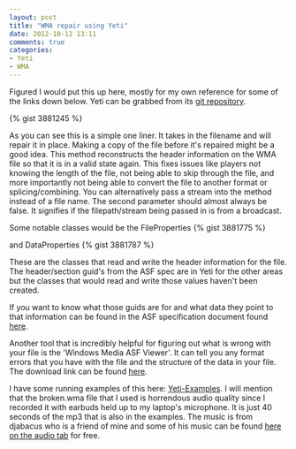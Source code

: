 ```yaml
---
layout: post
title: "WMA repair using Yeti"
date: 2012-10-12 13:11
comments: true
categories:
- Yeti
- WMA
---
```


Figured I would put this up here, mostly for my own reference for some of the links down below.
Yeti can be grabbed from its [git repository](https://github.com/mtscout6/yeti).

{% gist 3881245 %}

As you can see this is a simple one liner. It takes in the filename and will repair it in place. 
Making a copy of the file before it's repaired might be a good idea. This method reconstructs the header information
on the WMA file so that it is in a valid state again.  This fixes issues like players not knowing the length of the file,
not being able to skip through the file, and more importantly not being able to convert the file to another format or 
splicing/combining. You can alternatively pass a stream into the method instead of a file name. The second parameter should
almost always be false. It signifies if the filepath/stream being passed in is from a broadcast.

Some notable classes would be the FileProperties
{% gist 3881775 %}

and DataProperties
{% gist 3881787 %}

These are the classes that read and write the header information for the file.
The header/section guid's from the ASF spec are in Yeti for the other areas 
but the classes that would read and write those values haven't been created.

If you want to know what those guids are for and what data they point to that information can be found in the ASF specification document found
[here](http://www.microsoft.com/en-us/download/details.aspx?id=14995).

Another tool that is incredibly helpful for figuring out what is wrong with your file is the 'Windows Media ASF Viewer'.
It can tell you any format errors that you have with the file and the structure of the data in your file. The download link
can be found [here](http://www.microsoft.com/en-us/download/details.aspx?id=12826).

I have some running examples of this here: [Yeti-Examples](https://github.com/JordanZaerr/Yeti-Examples). 
I will mention that the broken.wma file that I used is horrendous audio quality since I recorded it 
with earbuds held up to my laptop's microphone. It is just 40 seconds of the mp3 that is also in the examples.
The music is from djabacus who is a friend of mine and some of his music can be found [here on the audio tab](http://www.djabacus.net) for free.